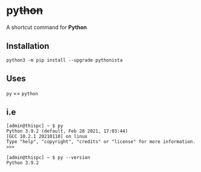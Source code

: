 # py~~thon~~
A shortcut command for **Python**

## Installation
```
python3 -m pip install --upgrade pythonista
```

## Uses
`py` == `python`

## i.e
```
[admin@thispc] ~ $ py
Python 3.9.2 (default, Feb 28 2021, 17:03:44)
[GCC 10.2.1 20210110] on linux
Type "help", "copyright", "credits" or "license" for more information.
>>>
```
```
[admin@thispc] ~ $ py --version
Python 3.9.2
```
